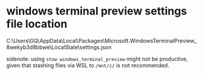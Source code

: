 # windows terminal preview settings file location

C:\Users\GQ\AppData\Local\Packages\Microsoft.WindowsTerminalPreview_8wekyb3d8bbwe\LocalState\settings.json

sidenote: using `stow windows_terminal_preview` might not be productive, given that stashing files via WSL to `/mnt/c/` is not recommended.